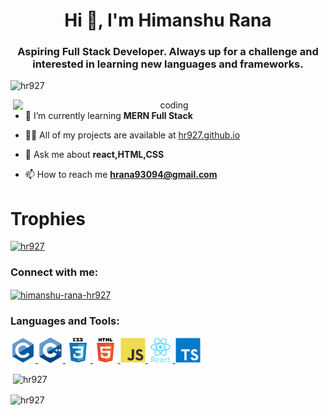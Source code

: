 <h1 align="center">Hi 👋, I'm Himanshu Rana</h1>
<h3 align="center">Aspiring Full Stack Developer. Always up for a challenge and interested in learning new languages and frameworks.</h3>

<p align="left"> <img src="https://komarev.com/ghpvc/?username=hr927&label=Profile%20views&color=0e75b6&style=flat" alt="hr927" /> </p>
<p align="center">
<img align="right" alt="coding" width="500" src="https://media1.giphy.com/media/qgQUggAC3Pfv687qPC/giphy.gif">

- 🌱 I’m currently learning **MERN Full Stack**

- 👨‍💻 All of my projects are available at [hr927.github.io](hr927.github.io)

- 💬 Ask me about **react,HTML,CSS**

- 📫 How to reach me **hrana93094@gmail.com**

 </p>
<h1>Trophies</h1>
<p align="left"> <a href="https://github.com/ryo-ma/github-profile-trophy"><img src="https://github-profile-trophy.vercel.app/?username=hr927" alt="hr927" /></a> </p>
<h3 align="left">Connect with me:</h3>
<p align="left">
<a href="https://linkedin.com/in/himanshu-rana-hr927" target="blank"><img align="center" src="https://raw.githubusercontent.com/rahuldkjain/github-profile-readme-generator/master/src/images/icons/Social/linked-in-alt.svg" alt="himanshu-rana-hr927" height="30" width="40" /></a>
</p>

<h3 align="left">Languages and Tools:</h3>
<p align="left"> <a href="https://www.cprogramming.com/" target="_blank" rel="noreferrer"> <img src="https://raw.githubusercontent.com/devicons/devicon/master/icons/c/c-original.svg" alt="c" width="40" height="40"/> </a> <a href="https://www.w3schools.com/cpp/" target="_blank" rel="noreferrer"> <img src="https://raw.githubusercontent.com/devicons/devicon/master/icons/cplusplus/cplusplus-original.svg" alt="cplusplus" width="40" height="40"/> </a> <a href="https://www.w3schools.com/css/" target="_blank" rel="noreferrer"> <img src="https://raw.githubusercontent.com/devicons/devicon/master/icons/css3/css3-original-wordmark.svg" alt="css3" width="40" height="40"/> </a> <a href="https://www.w3.org/html/" target="_blank" rel="noreferrer"> <img src="https://raw.githubusercontent.com/devicons/devicon/master/icons/html5/html5-original-wordmark.svg" alt="html5" width="40" height="40"/> </a> <a href="https://developer.mozilla.org/en-US/docs/Web/JavaScript" target="_blank" rel="noreferrer"> <img src="https://raw.githubusercontent.com/devicons/devicon/master/icons/javascript/javascript-original.svg" alt="javascript" width="40" height="40"/> </a> <a href="https://reactjs.org/" target="_blank" rel="noreferrer"> <img src="https://raw.githubusercontent.com/devicons/devicon/master/icons/react/react-original-wordmark.svg" alt="react" width="40" height="40"/> </a> <a href="https://www.typescriptlang.org/" target="_blank" rel="noreferrer"> <img src="https://raw.githubusercontent.com/devicons/devicon/master/icons/typescript/typescript-original.svg" alt="typescript" width="40" height="40"/> </a> </p>

<p>&nbsp;<img align="center" src="https://github-readme-stats.vercel.app/api?username=hr927&show_icons=true&locale=en" alt="hr927" /></p>

<p><img align="center" src="https://github-readme-streak-stats.herokuapp.com/?user=hr927&" alt="hr927" /></p>
